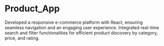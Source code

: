 # Product_App
Developed a responsive e-commerce platform with React, ensuring seamless navigation and an engaging user experience. Integrated real-time search and filter functionalities for efficient product discovery by category, price, and rating.
